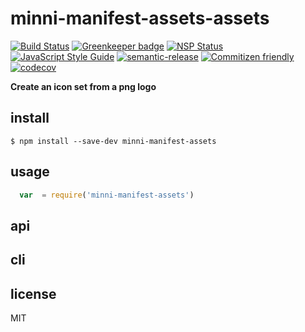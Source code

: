 # minni-manifest-assets-assets
[![Build Status](https://travis-ci.org/santiagogil/minni-manifest-assets.svg?branch=master)](https://travis-ci.org/santiagogil/minni-manifest)
[![Greenkeeper badge](https://badges.greenkeeper.io/santiagogil/minni-manifest-assets.svg)](https://greenkeeper.io/)
[![NSP Status](https://nodesecurity.io/orgs/nnns/projects/7fc35d21-a146-4778-8b36-e7436e7553a3/badge)](https://nodesecurity.io/orgs/nnns/projects/7fc35d21-a146-4778-8b36-e7436e7553a3)
[![JavaScript Style Guide](https://img.shields.io/badge/code_style-standard-brightgreen.svg)](https://standardjs.com)
[![semantic-release](https://img.shields.io/badge/%20%20%F0%9F%93%A6%F0%9F%9A%80-semantic--release-e10079.svg)](https://github.com/semantic-release/semantic-release)
[![Commitizen friendly](https://img.shields.io/badge/commitizen-friendly-brightgreen.svg)](http://commitizen.github.io/cz-cli/)
[![codecov](https://codecov.io/gh/santiagogil/minni-manifest-assets/branch/master/graph/badge.svg)](https://codecov.io/gh/santiagogil/minni-manifest)


**Create an icon set from a png logo**

## install
`$ npm install --save-dev minni-manifest-assets`

## usage
```js
  var  = require('minni-manifest-assets')

```

## api

## cli

## license
MIT
